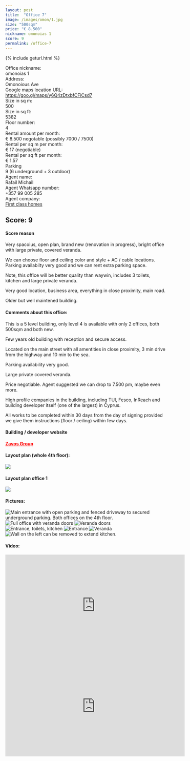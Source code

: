 ```yaml
---
layout: post
title:  "Office 7"
image: /images/omon/1.jpg
size: "500sqm"
price: "€ 8.500"
nickname: omonoias 1
score: 9
permalink: /office-7
---
```

{% include geturl.html %}
<div class="office-info-grid">
    <div>Office nickname:</div>
    <div>omonoias 1</div>
    <div>Address:</div>
    <div>Omonoious Ave</div>
    <div>Google maps location URL:</div>
    <div><a href="https://goo.gl/maps/y6Q4zDtxbfCFiCsd7" target="_blank" rel="noopener noreferrer">https://goo.gl/maps/y6Q4zDtxbfCFiCsd7</a></div>
    <div>Size in sq m:</div>
    <div>500</div>
    <div>Size in sq ft:</div>
    <div>5382</div>
    <div>Floor number:</div>
    <div>4</div>
    <div>Rental amount per month:</div>
    <div>€ 8.500 negotable (possibly 7000 / 7500)</div>
    <div>Rental per sq m per month:</div>
    <div>€ 17 (negotiable)</div>
    <div>Rental per sq ft per month:</div>
    <div>€ 1.57</div>
    <div>Parking</div>
    <div>9 (6 underground + 3 outdoor)</div>
    <div>Agent name:</div>
    <div>Rafail Michail</div>
    <div>Agent Whatsapp number:</div>
    <div>+357 99 005 285</div>
    <div>Agent company:</div>
    <div><a href="https://www.1stclass-homes.com/en/property/commercial-office-in-omonoias-limassol-for-rent/23824" target="_blank" rel="noopener noreferrer">First class homes</a></div>
</div>

## Score: 9

#### Score reason

Very spacoius, open plan, brand new (renovation in progress), bright office with large private, covered veranda.

We can choose floor and ceiling color and style + AC / cable locations. Parking availabilty very good and we can rent extra parking space. 

Note, this office will be better quality than waywin, includes 3 toilets, kitchen and large private veranda.

Very good location, business area, everything in close proximity, main road. 

Older but well maintened building.

#### Comments about this office:

This is a 5 level building, only level 4 is available with only 2 offices, both 500sqm and both new.

Few years old building with reception and secure access. 

Located on the main street with all amentities in close proximity, 3 min drive from the highway and 10 min to the sea.

Parking availability very good. 

Large private covered veranda.

Price negotiable. Agent suggested we can drop to 7.500 pm, maybe even more.

High profile companies in the building, including TUI, Fesco, InReach and building developer itself (one of the largest) in Cyprus.

All works to be completed within 30 days from the day of signing provided we give them instructions (floor / ceiling) within few days.

#### Building / developer website

<a href="https://zavos.com/properties/zavos-pavilion-center-2/" target="_blank" rel="noopener noreferrer" style="color: red; font-weight: bold;">Zavos Group</a>

#### Layout plan (whole 4th floor):

<img src="{{ '/images/omon/plan.jpg' | prepend: SourceUrl }}">

#### Layout plan office 1

<img src="{{ '/images/omon/plan1.jpg' | prepend: SourceUrl }}">

#### Pictures:

<img src="{{ '/images/omon/2.jpg' | prepend: SourceUrl }}" title="Main entrance with open parking and fenced driveway to secured underground parking. Both offices on the 4th floor.">

<img src="{{ '/images/omon/3.jpg' | prepend: SourceUrl }}" title="Full office with veranda doors">

<img src="{{ '/images/omon/4.jpg' | prepend: SourceUrl }}" title="Veranda doors">

<img src="{{ '/images/omon/5.jpg' | prepend: SourceUrl }}" title="Entrance, toilets, kitchen">

<img src="{{ '/images/omon/6.jpg' | prepend: SourceUrl }}" title="Entrance">

<img src="{{ '/images/omon/8.jpg' | prepend: SourceUrl }}" title="Veranda">

<img src="{{ '/images/omon/9.jpg' | prepend: SourceUrl }}" title="Wall on the left can be removed to extend kitchen.">


#### Video:

<iframe width="560" height="315" src="https://www.youtube.com/embed/cJCJJmKARTs" frameborder="0" allow="accelerometer; autoplay; encrypted-media; gyroscope; picture-in-picture" allowfullscreen></iframe>

<iframe width="560" height="315" src="https://www.youtube.com/embed/CRUTXQLYhaM" frameborder="0" allow="accelerometer; autoplay; encrypted-media; gyroscope; picture-in-picture" allowfullscreen></iframe>